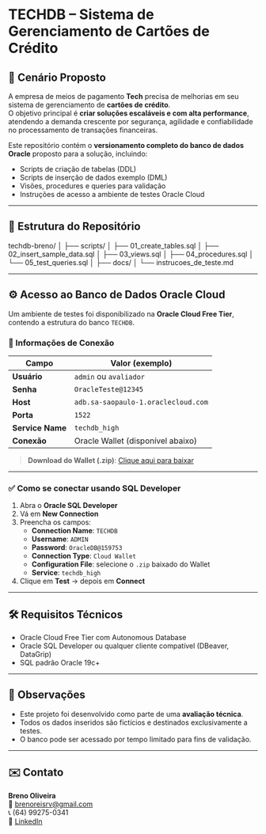# TECHDB – Sistema de Gerenciamento de Cartões de Crédito

## 🧩 Cenário Proposto

A empresa de meios de pagamento **Tech** precisa de melhorias em seu sistema de gerenciamento de **cartões de crédito**.  
O objetivo principal é **criar soluções escaláveis e com alta performance**, atendendo a demanda crescente por segurança, agilidade e confiabilidade no processamento de transações financeiras.

Este repositório contém o **versionamento completo do banco de dados Oracle** proposto para a solução, incluindo:
- Scripts de criação de tabelas (DDL)
- Scripts de inserção de dados exemplo (DML)
- Visões, procedures e queries para validação
- Instruções de acesso a ambiente de testes Oracle Cloud

---

## 📁 Estrutura do Repositório

techdb-breno/
│
├── scripts/
│ ├── 01_create_tables.sql
│ ├── 02_insert_sample_data.sql
│ ├── 03_views.sql
│ ├── 04_procedures.sql
│ └── 05_test_queries.sql
│
├── docs/
│ └── instrucoes_de_teste.md

---

## ⚙️ Acesso ao Banco de Dados Oracle Cloud

Um ambiente de testes foi disponibilizado na **Oracle Cloud Free Tier**, contendo a estrutura do banco `TECHDB`.

### 🔐 Informações de Conexão

| Campo             | Valor (exemplo)                       |
|------------------|----------------------------------------|
| **Usuário**       | `admin` ou `avaliador`                |
| **Senha**         | `OracleTeste@12345`                   |
| **Host**          | `adb.sa-saopaulo-1.oraclecloud.com`   |
| **Porta**         | `1522`                                |
| **Service Name**  | `techdb_high`                         |
| **Conexão**       | Oracle Wallet (disponível abaixo)     |

> **Download do Wallet (.zip)**: [Clique aqui para baixar](https://sua-url-do-wallet-oracle.com)

---

### ✅ Como se conectar usando SQL Developer

1. Abra o **Oracle SQL Developer**
2. Vá em **New Connection**
3. Preencha os campos:
   - **Connection Name**: `TECHDB`
   - **Username**: `ADMIN`
   - **Password**: `OracleDB@159753`
   - **Connection Type**: `Cloud Wallet`
   - **Configuration File**: selecione o `.zip` baixado do Wallet
   - **Service**: `techdb_high`
4. Clique em **Test** → depois em **Connect**

---

## 🛠️ Requisitos Técnicos

- Oracle Cloud Free Tier com Autonomous Database
- Oracle SQL Developer ou qualquer cliente compatível (DBeaver, DataGrip)
- SQL padrão Oracle 19c+

---

## 📌 Observações

- Este projeto foi desenvolvido como parte de uma **avaliação técnica**.
- Todos os dados inseridos são fictícios e destinados exclusivamente a testes.
- O banco pode ser acessado por tempo limitado para fins de validação.

---

## ✉️ Contato

**Breno Oliveira**  
📧 brenoreisrv@gmail.com  
📞 (64) 99275-0341  
🔗 [LinkedIn](https://www.linkedin.com/in/breno-oliveira-ti/)


